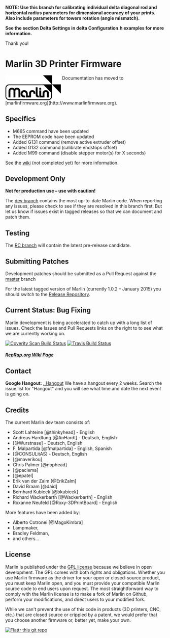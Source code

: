 __NOTE: Use this branch for calibrating individual delta diagonal rod and horizontal radius parameters for dimensional accuracy of your prints. Also include parameters for towers rotation (angle mismatch).__

__See the section Delta Settings in delta Configuration.h examples for more information.__

Thank you!

# Marlin 3D Printer Firmware
<img align="top" width=175 src="Documentation/Logo/Marlin%20Logo%20GitHub.png" />
 Documentation has moved to [marlinfirmware.org](http://www.marlinfirmware.org).

## Specifics

* M665 command have been updated
* The EEPROM code have been updated
* Added G131 command (remove active extruder offset)
* Added G132 command (calibrate endstops offset)
* Added M99 command (disable stepper motor(s) for X seconds)

See the [wiki](https://github.com/clefranc/Marlin4Delta/wiki) (not completed yet) for more information.

## Development Only

__Not for production use – use with caution!__

The [dev branch](https://github.com/MarlinFirmware/MarlinDev/tree/dev) contains the most up-to-date Marlin code. When reporting any issues, please check to see if they are resolved in this branch first. But let us know if issues exist in tagged releases so that we can document and patch them.

## Testing
The [RC branch](https://github.com/MarlinFirmware/MarlinDev/tree/RC) will contain the latest pre-release candidate.

## Submitting Patches
Development patches should be submitted as a Pull Request against the [master](https://github.com/MarlinFirmware/MarlinDev/tree/master) branch
 
For the latest tagged version of Marlin (currently 1.0.2 – January 2015) you should switch to the [Release Repository](https://github.com/MarlinFirmware/Marlin).

## Current Status: Bug Fixing

Marlin development is being accelerated to catch up with a long list of issues. Check the Issues and Pull Requests links on the right to to see what we are currently working on.

[![Coverity Scan Build Status](https://scan.coverity.com/projects/2224/badge.svg)](https://scan.coverity.com/projects/2224)
[![Travis Build Status](https://travis-ci.org/MarlinFirmware/MarlinDev.svg)](https://travis-ci.org/MarlinFirmware/MarlinDev)

##### [RepRap.org Wiki Page](http://reprap.org/wiki/Marlin)

## Contact

__Google Hangout:__ <a href="https://plus.google.com/hangouts/_/gxn3wrea5gdhoo223yimsiforia" target="_blank">. Hangout</a> We have a hangout every 2 weeks. Search the issue list for "Hangout" and you will see what time and date the next event is going on.

## Credits

The current Marlin dev team consists of:

 - Scott Lahteine [@thinkyhead] - English
 - Andreas Hardtung [@AnHardt] - Deutsch, English
 - [@Wurstnase] - Deutsch, English
 - F. Malpartida [@fmalpartida] - English, Spanish
 - [@CONSULitAS] - Deutsch, English
 - [@maverikou]
 - Chris Palmer [@nophead]
 - [@paclema]
 - [@epatel]
 - Erik van der Zalm [@ErikZalm]
 - David Braam [@daid]
 - Bernhard Kubicek [@bkubicek]
 - Richard Wackerbarth [@Wackerbarth] - English
 - Roxanne Neufeld [@Roxy-3DPrintBoard] - English

More features have been added by:
  - Alberto Cotronei [@MagoKimbra]
  - Lampmaker,
  - Bradley Feldman,
  - and others...

## License

Marlin is published under the [GPL license](/Documentation/COPYING.md) because we believe in open development. The GPL comes with both rights and obligations. Whether you use Marlin firmware as the driver for your open or closed-source product, you must keep Marlin open, and you must provide your compatible Marlin source code to end users upon request. The most straightforward way to comply with the Marlin license is to make a fork of Marlin on Github, perform your modifications, and direct users to your modified fork.

While we can't prevent the use of this code in products (3D printers, CNC, etc.) that are closed source or crippled by a patent, we would prefer that you choose another firmware or, better yet, make your own.

[![Flattr this git repo](http://api.flattr.com/button/flattr-badge-large.png)](https://flattr.com/submit/auto?user_id=ErikZalm&url=https://github.com/MarlinFirmware/Marlin&title=Marlin&language=&tags=github&category=software)
